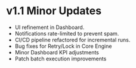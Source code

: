 # v1.1 Minor Updates

- UI refinement in Dashboard.
- Notifications rate-limited to prevent spam.
- CI/CD pipeline refactored for incremental runs.
- Bug fixes for Retry/Lock in Core Engine
- Minor Dashboard KPI adjustments
- Patch batch execution improvements